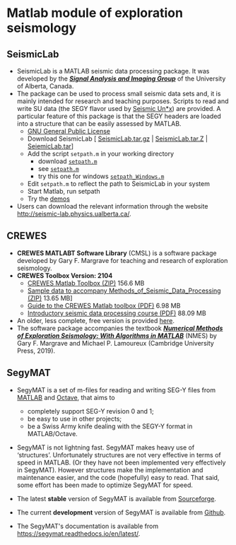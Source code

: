 # Matlab module of exploration seismology

## SeismicLab

- SeismicLab is a MATLAB seismic data processing package. It was developed by the [***Signal Analysis and Imaging Group***](https://saig.physics.ualberta.ca/) of the University of Alberta, Canada.
- The package can be used to process small seismic data sets and, it is mainly intended for research and teaching purposes. Scripts to read and write SU data (the SEGY flavor used by [Seismic Un*x](www.cwp.mines.edu/cwpcodes/index.html)) are provided. A particular feature of this package is that the SEGY headers are loaded into a structure that can be easily assessed by MATLAB.
  - [GNU General Public License](http://seismic-lab.physics.ualberta.ca/gpl.html)
  - Download SeismicLab [ [SeismicLab.tar.gz](http://seismic-lab.physics.ualberta.ca/SeismicLab.tar.gz) | [SeismicLab.tar.Z](http://seismic-lab.physics.ualberta.ca/SeismicLab.tar.Z) | [SeiemicLab.tar](http://seismic-lab.physics.ualberta.ca/SeismicLab.tar)]
  - Add the script `setpath.m` in your working directory
    - download [`setpath.m`](http://seismic-lab.physics.ualberta.ca/setpath.m)
    - see [`setpath.m`](http://seismic-lab.physics.ualberta.ca/setpath.html)
    - try this one for windows [`setpath_Windows.m`](http://seismic-lab.physics.ualberta.ca/setpath_Windows.m)
  - Edit `setpath.m` to reflect the path to SeismicLab in your system
  - Start Matlab, run setpath
  - Try the [demos](http://seismic-lab.physics.ualberta.ca/help.html#A11)
- Users can download the relevant information through the website http://seismic-lab.physics.ualberta.ca/.

## CREWES

- **CREWES MATLABT Software Library** (CMSL) is a software package developed by Gary F. Margrave for teaching and research of exploration seismology.
- **CREWES Toolbox Version: 2104**
  - [CREWES Matlab Toolbox (ZIP)](https://www.crewes.org/ResearchLinks/FreeSoftware/crewes_educational.zip) 156.6 MB
  - [Sample data to accompany Methods_of_Seismic_Data_Processing (ZIP)](https://www.crewes.org/ResearchLinks/FreeSoftware/NMESdata.zip) 13.65 MB]
  - [Guide to the CREWES Matlab toolbox (PDF)](https://www.crewes.org/ResearchLinks/FreeSoftware/NumMeth.pdf)  6.98 MB
  - [Introductory seismic data processing course (PDF)](https://www.crewes.org/ResearchLinks/FreeSoftware/Methods_of_Seismic_Data_Processing.pdf)  88.09 MB
- An older, less complete, free version is provided [here](https://www.crewes.org/ResearchLinks/FreeSoftware/).
- The software package accompanies the textbook [***Numerical Methods of Exploration Seismology: With Algorithms in MATLAB***](https://www.cambridge.org/core/books/numerical-methods-of-exploration-seismology/53A21CAD45D4047D117191E6BF4408E2) (NMES) by Gary F. Margrave and Michael P. Lamoureux (Cambridge University Press, 2019).

## SegyMAT
- SegyMAT is a set of m-files for reading and writing SEG-Y files from [MATLAB](http://mathworks.com) and [Octave](https://www.gnu.org/software/octave/), that aims to
  - completely support SEG-Y revision 0 and 1;
  - be easy to use in other projects;
  - be a Swiss Army knife dealing with the SEGY-Y format in MATLAB/Octave.

- SegyMAT is not lightning fast. SegyMAT makes heavy use of ‘structures’. Unfortunately structures are not very effective in terms of speed in MATLAB. (Or they have not been implemented very effectively in SegyMAT). However structures make the implementation and maintenance easier, and the code (hopefully) easy to read. That said, some effort has been made to optimize SegyMAT for speed.
- The latest **stable** version of SegyMAT is available from [Sourceforge](https://sourceforge.net/projects/segymat/).
- The current **development** version of SegyMAT is available from [Github](https://github.com/cultpenguin/segymat).
- The SegyMAT's documentation is available from https://segymat.readthedocs.io/en/latest/.
